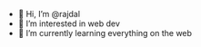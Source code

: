 - 👋 Hi, I’m @rajdal
- 👀 I’m interested in web dev
- 🌱 I’m currently learning everything on the web

<!---
rajdal/rajdal is a ✨ special ✨ repository because its `README.md` (this file) appears on your GitHub profile.
You can click the Preview link to take a look at your changes.
--->
